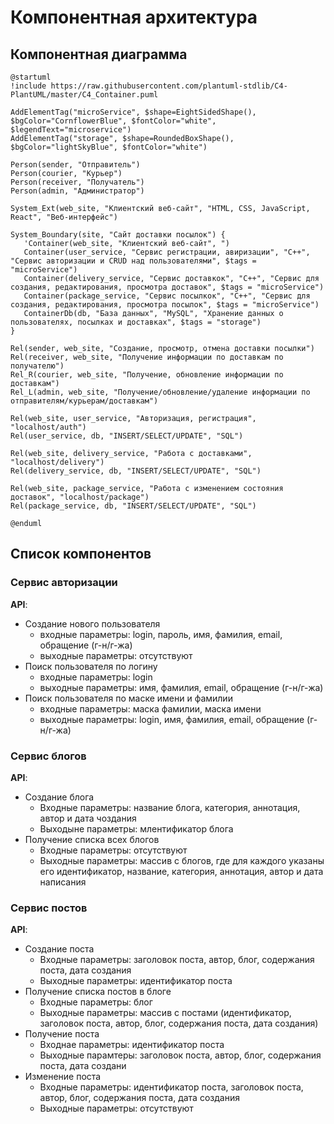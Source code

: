 # Компонентная архитектура
<!-- Состав и взаимосвязи компонентов системы между собой и внешними системами с указанием протоколов, ключевые технологии, используемые для реализации компонентов.
Диаграмма контейнеров C4 и текстовое описание. 
-->
## Компонентная диаграмма

```plantuml
@startuml
!include https://raw.githubusercontent.com/plantuml-stdlib/C4-PlantUML/master/C4_Container.puml

AddElementTag("microService", $shape=EightSidedShape(), $bgColor="CornflowerBlue", $fontColor="white", $legendText="microservice")
AddElementTag("storage", $shape=RoundedBoxShape(), $bgColor="lightSkyBlue", $fontColor="white")

Person(sender, "Отправитель")
Person(courier, "Курьер")
Person(receiver, "Получатель")
Person(admin, "Администратор")

System_Ext(web_site, "Клиентский веб-сайт", "HTML, CSS, JavaScript, React", "Веб-интерфейс")

System_Boundary(site, "Сайт доставки посылок") {
   'Container(web_site, "Клиентский веб-сайт", ")
   Container(user_service, "Сервис регистрации, авиризации", "C++", "Сервис авторизации и CRUD над пользователями", $tags = "microService")    
   Container(delivery_service, "Сервис доставкок", "C++", "Сервис для создания, редактирования, просмотра доставок", $tags = "microService") 
   Container(package_service, "Сервис посылкок", "C++", "Сервис для создания, редактирования, просмотра посылок", $tags = "microService")   
   ContainerDb(db, "База данных", "MySQL", "Хранение данных о пользователях, посылках и доставках", $tags = "storage")
}

Rel(sender, web_site, "Создание, просмотр, отмена доставки посылки")
Rel(receiver, web_site, "Получение информации по доставкам по получателю")
Rel_R(courier, web_site, "Получение, обновление информации по доставкам")
Rel_L(admin, web_site, "Получение/обновление/удаление информации по отправителям/курьерам/доставкам")

Rel(web_site, user_service, "Авторизация, регистрация", "localhost/auth")
Rel(user_service, db, "INSERT/SELECT/UPDATE", "SQL")

Rel(web_site, delivery_service, "Работа с доставками", "localhost/delivery")
Rel(delivery_service, db, "INSERT/SELECT/UPDATE", "SQL")

Rel(web_site, package_service, "Работа с изменением состояния доставок", "localhost/package")
Rel(package_service, db, "INSERT/SELECT/UPDATE", "SQL")

@enduml
```
## Список компонентов  

### Сервис авторизации
**API**:
-	Создание нового пользователя
      - входные параметры: login, пароль, имя, фамилия, email, обращение (г-н/г-жа)
      - выходные параметры: отсутствуют
-	Поиск пользователя по логину
     - входные параметры:  login
     - выходные параметры: имя, фамилия, email, обращение (г-н/г-жа)
-	Поиск пользователя по маске имени и фамилии
     - входные параметры: маска фамилии, маска имени
     - выходные параметры: login, имя, фамилия, email, обращение (г-н/г-жа)

### Сервис блогов
**API**:
- Создание блога
  - Входные параметры: название блога, категория, аннотация, автор и дата чоздания
  - Выходыне параметры: млентификатор блога
- Получение списка всех блогов
  - Входные параметры: отсутствуют
  - Выходные параметры: массив с блогов, где для каждого указаны его идентификатор, название, категория, аннотация, автор и дата написания

### Сервис постов
**API**:
- Создание поста
  - Входные параметры: заголовок поста, автор, блог, содержания поста, дата создания
  - Выходные параметры: идентификатор поста
- Получение списка постов в блоге
  - Входные параметры: блог
  - Выходные параметры: массив с постами (идентификатор, заголовок поста, автор, блог, содержания поста, дата создания)
- Получение поста
  - Входнае параметры: идентификатор поста
  - Выходные парамтеры: заголовок поста, автор, блог, содержания поста, дата создани
- Изменение поста
  - Входные параметры: идентификатор поста, заголовок поста, автор, блог, содержания поста, дата создания
  - Выходные параметры: отсутствуют

